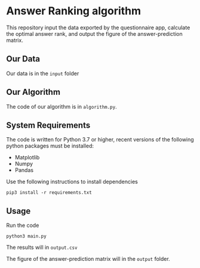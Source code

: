 # Answer Ranking algorithm

This repository input the data exported by the questionnaire app, calculate the optimal answer rank, and output the figure of the answer-prediction matrix.

## Our Data

Our data is in the `input` folder

## Our Algorithm

The code of our algorithm is in `algorithm.py`.

## System Requirements

The code is written for Python 3.7 or higher, recent versions of the following python packages must be installed:

- Matplotlib
- Numpy
- Pandas

Use the following instructions to install dependencies

```
pip3 install -r requirements.txt
```

## Usage

Run the code

```
python3 main.py
```

The results will in `output.csv`

The figure of the answer-prediction matrix will in the `output` folder.